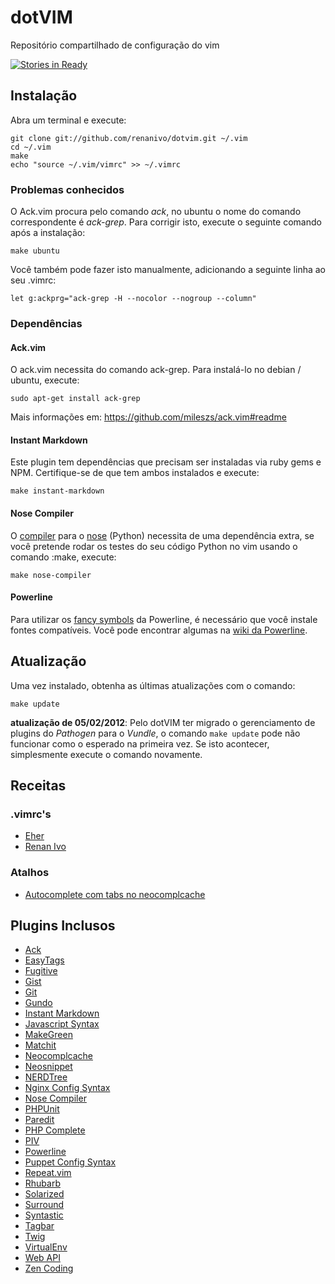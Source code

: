 dotVIM
======

Repositório compartilhado de configuração do vim

[![Stories in Ready](https://badge.waffle.io/renanivo/dotvim.png)](https://waffle.io/renanivo/dotvim)

Instalação
----------
Abra um terminal e execute:

    git clone git://github.com/renanivo/dotvim.git ~/.vim
    cd ~/.vim
    make
    echo "source ~/.vim/vimrc" >> ~/.vimrc


### Problemas conhecidos
O Ack.vim procura pelo comando *ack*, no ubuntu o nome do comando correspondente é *ack-grep*. Para corrigir isto, execute o seguinte comando após a instalação:

    make ubuntu

Você também pode fazer isto manualmente, adicionando a seguinte linha ao seu .vimrc:

    let g:ackprg="ack-grep -H --nocolor --nogroup --column"


### Dependências

#### Ack.vim

O ack.vim necessita do comando ack-grep. Para instalá-lo no debian / ubuntu, execute:

    sudo apt-get install ack-grep

Mais informações em: https://github.com/mileszs/ack.vim#readme


#### Instant Markdown

Este plugin tem dependências que precisam ser instaladas via ruby gems e NPM. Certifique-se de que tem ambos instalados e execute:

    make instant-markdown


#### Nose Compiler

O [compiler](http://vimdoc.sourceforge.net/htmldoc/quickfix.html#quickfix.txt) para o [nose](https://nose.readthedocs.org/en/latest/) (Python) necessita de uma dependência extra, se você pretende rodar os testes do seu código Python no vim usando o comando :make, execute:

    make nose-compiler


#### Powerline

Para utilizar os [fancy symbols](https://github.com/Lokaltog/vim-powerline#troubleshooting) da Powerline, é necessário que você instale fontes compatíveis. Você pode encontrar algumas na [wiki da Powerline](https://github.com/Lokaltog/vim-powerline/wiki/Patched-fonts).


Atualização
-----------

Uma vez instalado, obtenha as últimas atualizações com o comando:

    make update


**atualização de 05/02/2012**: Pelo dotVIM ter migrado o gerenciamento de plugins do *Pathogen* para o *Vundle*, o comando `make update` pode não funcionar como o esperado na primeira vez. Se isto acontecer, simplesmente execute o comando novamente.

Receitas
--------

### .vimrc's
* [Eher](https://gist.github.com/1698770)
* [Renan Ivo](https://gist.github.com/415001)

### Atalhos
* [Autocomplete com tabs no neocomplcache](https://gist.github.com/2406907)


Plugins Inclusos
----------------

* [Ack](https://github.com/mileszs/ack.vim)
* [EasyTags](https://github.com/xolox/vim-easytags)
* [Fugitive](https://github.com/tpope/vim-fugitive)
* [Gist](https://github.com/mattn/gist-vim)
* [Git](https://github.com/motemen/git-vim)
* [Gundo](https://github.com/sjl/gundo.vim)
* [Instant Markdown](https://github.com/suan/vim-instant-markdown)
* [Javascript Syntax](https://github.com/othree/javascript-syntax.vim)
* [MakeGreen](https://github.com/renanivo/vim-makegreen)
* [Matchit](https://github.com/tsaleh/vim-matchit)
* [Neocomplcache](https://github.com/Shougo/neocomplcache)
* [Neosnippet](https://github.com/Shougo/neosnippet.vim)
* [NERDTree](https://github.com/scrooloose/nerdtree)
* [Nginx Config Syntax](https://github.com/vim-scripts/nginx.vim)
* [Nose Compiler](https://github.com/lambdalisue/nose.vim)
* [PHPUnit](https://github.com/afternoon/vim-phpunit)
* [Paredit](https://github.com/vim-scripts/paredit.vim)
* [PHP Complete](https://github.com/shawncplus/phpcomplete.vim)
* [PIV](https://github.com/spf13/PIV)
* [Powerline](https://github.com/Lokaltog/vim-powerline)
* [Puppet Config Syntax](https://github.com/rodjek/vim-puppet/)
* [Repeat.vim](https://github.com/tpope/vim-repeat)
* [Rhubarb](https://github.com/tpope/vim-rhubarb)
* [Solarized](https://github.com/altercation/vim-colors-solarized)
* [Surround](https://github.com/tpope/vim-surround)
* [Syntastic](https://github.com/scrooloose/syntastic)
* [Tagbar](https://github.com/majutsushi/tagbar)
* [Twig](https://github.com/beyondwords/vim-twig)
* [VirtualEnv](https://github.com/jmcantrell/vim-virtualenv)
* [Web API](https://github.com/mattn/webapi-vim)
* [Zen Coding](https://github.com/mattn/zencoding-vim)
